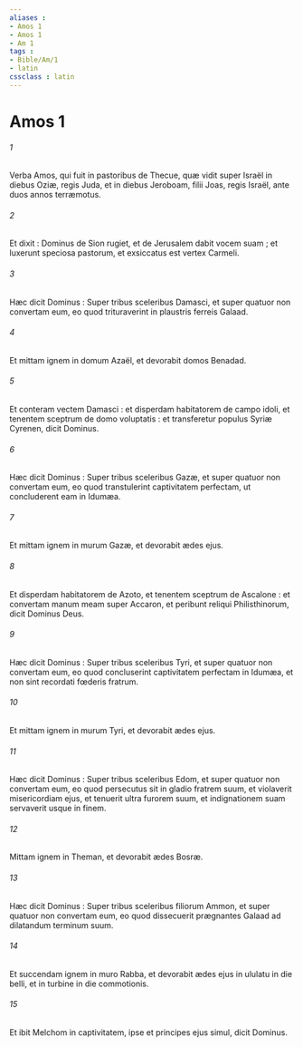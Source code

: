 ```yaml
---
aliases : 
- Amos 1
- Amos 1
- Am 1
tags : 
- Bible/Am/1
- latin
cssclass : latin
---
```


# Amos 1

###### 1
Verba Amos, qui fuit in pastoribus de Thecue, quæ vidit super Israël in diebus Oziæ, regis Juda, et in diebus Jeroboam, filii Joas, regis Israël, ante duos annos terræmotus.
###### 2
Et dixit : Dominus de Sion rugiet, et de Jerusalem dabit vocem suam ; et luxerunt speciosa pastorum, et exsiccatus est vertex Carmeli.
###### 3
Hæc dicit Dominus : Super tribus sceleribus Damasci, et super quatuor non convertam eum, eo quod trituraverint in plaustris ferreis Galaad.
###### 4
Et mittam ignem in domum Azaël, et devorabit domos Benadad.
###### 5
Et conteram vectem Damasci : et disperdam habitatorem de campo idoli, et tenentem sceptrum de domo voluptatis : et transferetur populus Syriæ Cyrenen, dicit Dominus.
###### 6
Hæc dicit Dominus : Super tribus sceleribus Gazæ, et super quatuor non convertam eum, eo quod transtulerint captivitatem perfectam, ut concluderent eam in Idumæa.
###### 7
Et mittam ignem in murum Gazæ, et devorabit ædes ejus.
###### 8
Et disperdam habitatorem de Azoto, et tenentem sceptrum de Ascalone : et convertam manum meam super Accaron, et peribunt reliqui Philisthinorum, dicit Dominus Deus.
###### 9
Hæc dicit Dominus : Super tribus sceleribus Tyri, et super quatuor non convertam eum, eo quod concluserint captivitatem perfectam in Idumæa, et non sint recordati fœderis fratrum.
###### 10
Et mittam ignem in murum Tyri, et devorabit ædes ejus.
###### 11
Hæc dicit Dominus : Super tribus sceleribus Edom, et super quatuor non convertam eum, eo quod persecutus sit in gladio fratrem suum, et violaverit misericordiam ejus, et tenuerit ultra furorem suum, et indignationem suam servaverit usque in finem.
###### 12
Mittam ignem in Theman, et devorabit ædes Bosræ.
###### 13
Hæc dicit Dominus : Super tribus sceleribus filiorum Ammon, et super quatuor non convertam eum, eo quod dissecuerit prægnantes Galaad ad dilatandum terminum suum.
###### 14
Et succendam ignem in muro Rabba, et devorabit ædes ejus in ululatu in die belli, et in turbine in die commotionis.
###### 15
Et ibit Melchom in captivitatem, ipse et principes ejus simul, dicit Dominus.
